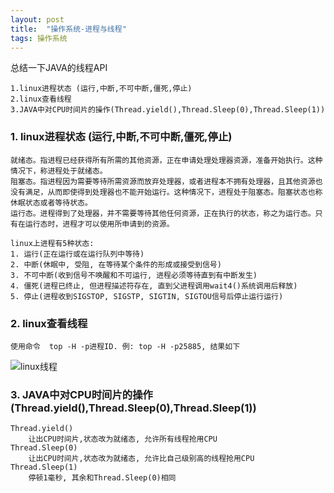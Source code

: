 ```yaml
---
layout: post
title:  "操作系统-进程与线程"
tags: 操作系统
---
```


总结一下JAVA的线程API

    1.linux进程状态 (运行,中断,不可中断,僵死,停止)
    2.linux查看线程
    3.JAVA中对CPU时间片的操作(Thread.yield(),Thread.Sleep(0),Thread.Sleep(1))

### 1. linux进程状态 (运行,中断,不可中断,僵死,停止)

    就绪态。指进程已经获得所有所需的其他资源，正在申请处理处理器资源，准备开始执行。这种情况下，称进程处于就绪态。
    阻塞态。指进程因为需要等待所需资源而放弃处理器，或者进程本不拥有处理器，且其他资源也没有满足，从而即使得到处理器也不能开始运行。这种情况下，进程处于阻塞态。阻塞状态也称休眠状态或者等待状态。
    运行态。进程得到了处理器，并不需要等待其他任何资源，正在执行的状态，称之为运行态。只有在运行态时，进程才可以使用所申请到的资源。
    
    linux上进程有5种状态:
    1. 运行(正在运行或在运行队列中等待)
    2. 中断(休眠中, 受阻, 在等待某个条件的形成或接受到信号)
    3. 不可中断(收到信号不唤醒和不可运行, 进程必须等待直到有中断发生)
    4. 僵死(进程已终止, 但进程描述符存在, 直到父进程调用wait4()系统调用后释放)
    5. 停止(进程收到SIGSTOP, SIGSTP, SIGTIN, SIGTOU信号后停止运行运行)
    
### 2. linux查看线程

    使用命令  top -H -p进程ID. 例: top -H -p25885, 结果如下
 
![linux线程](../../../images/postimg/toppH.jpg)
   
### 3. JAVA中对CPU时间片的操作(Thread.yield(),Thread.Sleep(0),Thread.Sleep(1))

    Thread.yield()
        让出CPU时间片,状态改为就绪态, 允许所有线程抢用CPU
    Thread.Sleep(0)
        让出CPU时间片,状态改为就绪态, 允许比自己级别高的线程抢用CPU
    Thread.Sleep(1)
        停顿1毫秒, 其余和Thread.Sleep(0)相同
             
